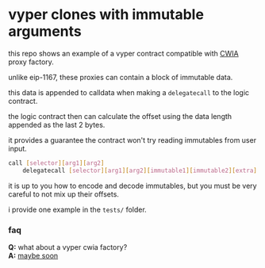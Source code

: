 # vyper clones with immutable arguments

this repo shows an example of a vyper contract compatible with [CWIA](https://github.com/wighawag/clones-with-immutable-args/) proxy factory.

unlike eip-1167, these proxies can contain a block of immutable data.

this data is appended to calldata when making a `delegatecall` to the logic contract.

the logic contract then can calculate the offset using the data length appended as the last 2 bytes.

it provides a guarantee the contract won't try reading immutables from user input.

```bash
call [selector][arg1][arg2]
    delegatecall [selector][arg1][arg2][immutable1][immutable2][extra]
```

it is up to you how to encode and decode immutables, but you must be very careful to not mix up their offsets.

i provide one example in the `tests/` folder.

### faq

**Q:** what about a vyper cwia factory?<br>
**A:** [maybe soon](https://github.com/vyperlang/vyper/issues/3557)
